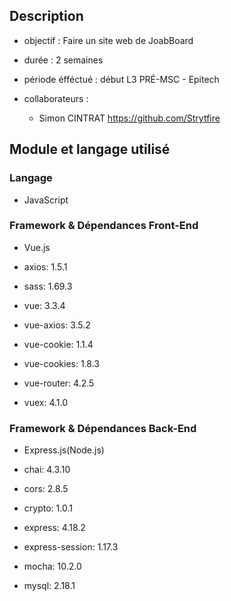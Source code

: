 ## Description
  - objectif : Faire un site web de JoabBoard
  - durée : 2 semaines
  - période éfféctué : début L3 PRÉ-MSC - Epitech
  - collaborateurs :
    
      - Simon CINTRAT https://github.com/Strytfire

## Module et langage utilisé
### Langage
  - JavaScript
### Framework & Dépendances Front-End
- Vue.js

- axios: 1.5.1
- sass: 1.69.3
- vue: 3.3.4
- vue-axios: 3.5.2
- vue-cookie: 1.1.4
- vue-cookies: 1.8.3
- vue-router: 4.2.5
- vuex: 4.1.0
  
### Framework & Dépendances Back-End
- Express.js(Node.js)

- chai: 4.3.10
- cors: 2.8.5
- crypto: 1.0.1
- express: 4.18.2
- express-session: 1.17.3
- mocha: 10.2.0
- mysql: 2.18.1
